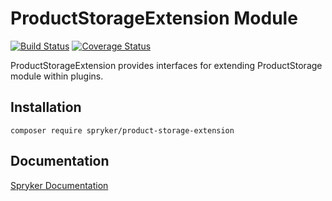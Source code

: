 # ProductStorageExtension Module
[![Build Status](https://travis-ci.org/spryker/product-storage-extension.svg)](https://travis-ci.org/spryker/product-storage-extension)
[![Coverage Status](https://coveralls.io/repos/github/spryker/product-storage-extension/badge.svg)](https://coveralls.io/github/spryker/product-storage-extension)

ProductStorageExtension provides interfaces for extending ProductStorage module within plugins.

## Installation

```
composer require spryker/product-storage-extension
```

## Documentation

[Spryker Documentation](https://academy.spryker.com/developing_with_spryker/module_guide/modules.html)
